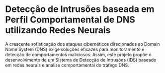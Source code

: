 # Detecção de Intrusões baseada em Perfil Comportamental de DNS utilizando Redes Neurais
A crescente sofisticação dos ataques cibernéticos direcionados ao Domain Name System (DNS) exige soluções eficazes para monitoramento e detecção de comportamentos maliciosos. Assim, este projeto propõe o desenvolvimento de um Sistema de Detecção de Intrusões (IDS) baseado em redes neurais e análise comportamental do tráfego DNS.
